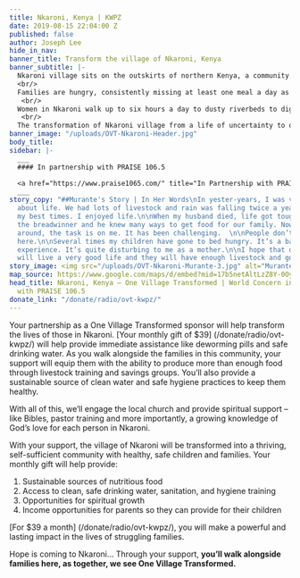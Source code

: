 ```yaml
---
title: Nkaroni, Kenya | KWPZ
date: 2019-08-15 22:04:00 Z
published: false
author: Joseph Lee
hide_in_nav: 
banner_title: Transform the village of Nkaroni, Kenya
banner_subtitle: |-
  Nkaroni village sits on the outskirts of northern Kenya, a community steeped in tradition and struggling to provide food, healthcare and clean water for their families and livestock.<br/>
  <br/>
  Families are hungry, consistently missing at least one meal a day as they try to keep their livestock—their main source of food and income—alive without enough food and water.  <br/>
   <br/>
  Women in Nkaroni walk up to six hours a day to dusty riverbeds to dig for water—water filled with bacteria, disease, and debris. The local health clinic is rarely stocked with needed medicine, and children live with cramping bellies from drinking unclean water. And with little exposure to the Gospel, the community is searching for hope beyond themselves. The people of Nkaroni are ready for change. <br/>
   <br/>
  The transformation of Nkaroni village from a life of uncertainty to one of joyful abundance is only possible with you.
banner_image: "/uploads/OVT-Nkaroni-Header.jpg"
body_title: 
sidebar: |-
  ___
  #### In partnership with PRAISE 106.5

  <a href="https://www.praise1065.com/" title="In Partnership with PRAISE 106.5"><img src="/assets/Logo-KWPZ-Med-2.png" alt="PRAISE 106.5" class="large-4" style="margin-top: 15px;" ></a>
  ___
story_copy: "##Murante's Story | In Her Words\nIn yester-years, I was very excited
  about life. We had lots of livestock and rain was falling twice a year. Those were
  my best times. I enjoyed life.\n\nWhen my husband died, life got tougher - he was
  the breadwinner and he knew many ways to get food for our family. Now that he isn’t
  around, the task is on me. It has been challenging.  \n\nPeople don’t get food easily
  here.\n\nSeveral times my children have gone to bed hungry. It’s a bad thing to
  experience. It’s quite disturbing to me as a mother.\n\nI hope that one day my children
  will live a very good life and they will have enough livestock and good families."
story_image: <img src="/uploads/OVT-Nkaroni-Murante-3.jpg" alt="Murante's Story" />
map_source: https://www.google.com/maps/d/embed?mid=17b5netAltLzZ8Y-0OyniDET5Qu4JqrKh&hl=en
head_title: Nkaroni, Kenya — One Village Transformed | World Concern in Partnership
  with PRAISE 106.5
donate_link: "/donate/radio/ovt-kwpz/"
---
```


Your partnership as a One Village Transformed sponsor will help transform the lives of those in Nkaroni. [Your monthly gift of $39] (/donate/radio/ovt-kwpz/) will help provide immediate assistance like deworming pills and safe drinking water. As you walk alongside the families in this community, your support will equip them with the ability to produce more than enough food through livestock training and savings groups. You’ll also provide a sustainable source of clean water and safe hygiene practices to keep them healthy.

With all of this, we’ll engage the local church and provide spiritual support – like Bibles, pastor training and more importantly, a growing knowledge of God’s love for each person in Nkaroni. 

With your support, the village of Nkaroni will be transformed into a thriving, self-sufficient community with healthy, safe children and families. Your monthly gift will help provide:

1. Sustainable sources of nutritious food
2. Access to clean, safe drinking water, sanitation, and hygiene training
3. Opportunities for spiritual growth
4. Income opportunities for parents so they can provide for their children

[For $39 a month] (/donate/radio/ovt-kwpz/), you will make a powerful and lasting impact in the lives of struggling families.

Hope is coming to Nkaroni... Through your support, **you’ll walk alongside families here, as together, we see One Village Transformed.**
